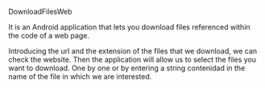 DownloadFilesWeb

It is an Android application that lets you download files referenced within the code of a web page.

Introducing the url and the extension of the files that we download, we can check the website.
Then the application will allow us to select the files you want to download.
One by one or by entering a string contenidad in the name of the file in which we are interested. 
